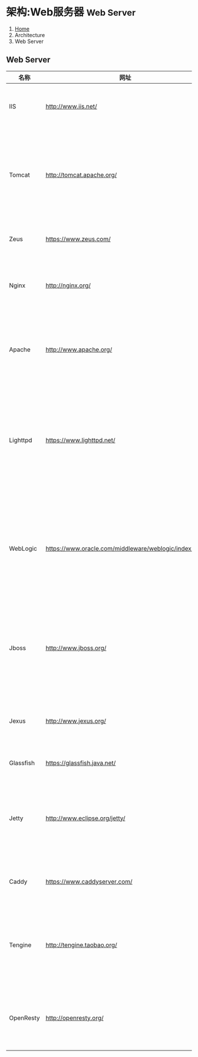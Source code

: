 # 架构:Web服务器 <small>Web Server</small>

<ol class="breadcrumb"><li><a href="/">Home</a></li><li class="active">Architecture</li><li class="active">Web Server</li></ol>

## Web Server
|名称|网址|说明|
|------|------|------|
|IIS|http://www.iis.net/|IIS（Internet信息服务）英文InternetInformationServer的缩写。它是微软公司主推的服务器。IIS的特点具有：安全性，强大，灵活|
|Tomcat|http://tomcat.apache.org/|Tomcat是Apache软件基金会（ApacheSoftwareFoundation）的Jakarta项目中的一个核心项目，由Apache、Sun和其他一些公司及个人共同开发而成。Tomcat技术先进、性能稳定，而且免费，因而深受Java爱好者的喜爱并得到了部分软件开发商的认可，成为目前比较流行的Web应用服务器|
|Zeus|https://www.zeus.com/|Zeus是一个运行于Unix下的非常优秀的Web服务器，据说性能超过Apache，是效率最高的Web服务器之一|
|Nginx|http://nginx.org/|Nginx不仅是一个小巧且高效的HTTP服务器，也可以做一个高效的负载均衡反向代理，通过它接受用户的请求并分发到多个Mongrel进程可以极大提高Rails应用的并发能力|
|Apache|http://www.apache.org/|Apache是世界使用排名第一的Web服务器软件。它几乎可以运行在所有的计算机平台上。由于Apache是开源免费的，因此有很多人参与到新功能的开发设计，不断对其进行完善。Apache的特点是简单、速度快、性能稳定，并可做代理服务器来使用|
|Lighttpd|https://www.lighttpd.net/|Lighttpd是由德国人JanKneschke领导开发的，基于BSD许可的开源WEB服务器软件，其根本的目的是提供一个专门针对高性能网站，安全、快速、兼容性好并且灵活的webserver环境。具有非常低的内存开销，CPU占用率低，效能好，以及丰富的模块等特点。支持FastCGI,CGI,Auth,输出压缩(outputcompress),URL重写,Alias等重要功能|
|WebLogic|https://www.oracle.com/middleware/weblogic/index.html|BEA WebLogic Server是一种多功能、基于标准的web应用服务器，为企业构建自己的应用提供了坚实的基础。各种应用开发、部署所有关键性的任务，无论是集成各种系统和数据库，还是提交服务、跨 Internet 协作，起始点都是 BEA WebLogic Server。由于 它具有全面的功能、对开放标准的遵从性、多层架构、支持基于组件的开发，基于 Internet 的企业都选择它来开发、部署最佳的应用|
|Jboss|http://www.jboss.org/|是一个基于J2EE的开放源代码的应用服务器。 JBoss代码遵循LGPL许可，可以在任何商业应用中免费使用，而不用支付费用。JBoss是一个管理EJB的容器和服务器，支持EJB 1.1、EJB 2.0和EJB3的规范。但JBoss核心服务不包括支持servlet/JSP的WEB容器，一般与Tomcat或Jetty绑定使用|
|Jexus|http://www.jexus.org/|Jexus 即 Jexus Web Server，简称JWS，是Linux平台上 的一款ASP.NET WEB服务器。它是 Linux、Unix、FreeBSD 等非Windows系统架设 ASP.NET WEB 服务器的核心程序|
|Glassfish|https://glassfish.java.net/|GlassFish 是一款强健的商业兼容应用服务器，达到产品级质量，可免费用于开发、部署和重新分发|
|Jetty|http://www.eclipse.org/jetty/|Jetty 是一个开源的servlet容器，它为基于Java的web容器，例如JSP和servlet提供运行环境。Jetty是使用Java语言编写的，它的API以一组JAR包的形式发布。开发人员可以将Jetty容器实例化成一个对象，可以迅速为一些独立运行（stand-alone）的Java应用提供网络和web连接|
|Caddy|https://www.caddyserver.com/|Caddy 是一个支持 HTTP/2 的跨平台 Web 服务器，使用和配置都非常简单。Caddy 支持 HTTP/2, IPv6, Markdown, WebSockets, FastCGI, 模板等等|
|Tengine|http://tengine.taobao.org/|Tengine是由淘宝网发起的Web服务器项目。它在Nginx的基础上，针对大访问量网站的需求，添加了很多高级功能和特性。Tengine的性能和稳定性已经在大型的网站如淘宝网，天猫商城等得到了很好的检验。它的最终目标是打造一个高效、稳定、安全、易用的Web平台|
|OpenResty|http://openresty.org/|OpenResty ™ 是一个基于 Nginx 与 Lua 的高性能 Web 平台，其内部集成了大量精良的 Lua 库、第三方模块以及大多数的依赖项。用于方便地搭建能够处理超高并发、扩展性极高的动态 Web 应用、Web 服务和动态网关|

